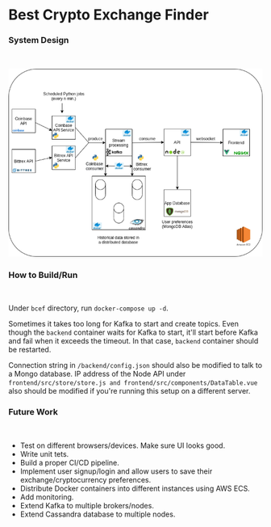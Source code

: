 # Best Crypto Exchange Finder

<h3>System Design</h3>
&nbsp;

![System Design](./diagram.png?raw=true "System Design")

<h3>How to Build/Run</h3>
&nbsp;

Under ```bcef``` directory, run ```docker-compose up -d```. 

Sometimes it takes too long for Kafka to start and create topics. Even though the ```backend``` container waits for Kafka to start, it'll start before Kafka and fail when it exceeds the timeout. In that case, ```backend``` container should be restarted.  

Connection string in ```/backend/config.json``` should also be modified to talk to a Mongo database.
IP address of the Node API under ```frontend/src/store/store.js and frontend/src/components/DataTable.vue``` also should be modified if you're running this setup on a different server.

<h3>Future Work</h3>
&nbsp;

- Test on different browsers/devices. Make sure UI looks good.
- Write unit tets.
- Build a proper CI/CD pipeline.
- Implement user signup/login and allow users to save their exchange/cryptocurrency preferences.
- Distribute Docker containers into different instances using AWS ECS.
- Add monitoring.
- Extend Kafka to multiple brokers/nodes.
- Extend Cassandra database to multiple nodes.